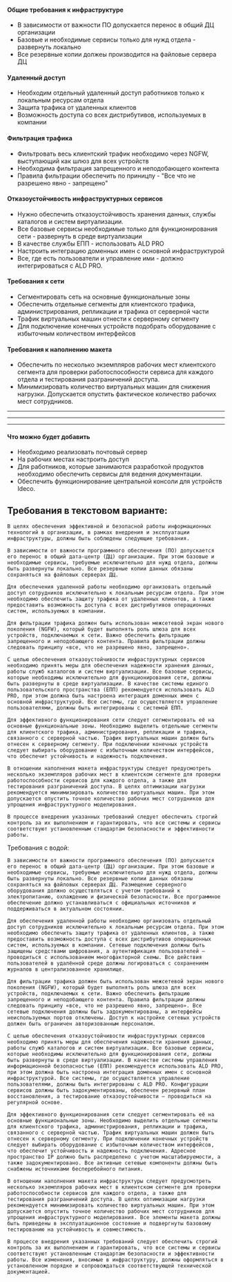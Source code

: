 #### Общие требования к инфраструктуре
 - В зависимости от важности ПО допускается перенос в общий ДЦ организации
 - Базовые и необходимые сервисы только для нужд отдела - развернуть локально
 - Все резервные копии должеы производится на файловые сервера ДЦ

#### Удаленный доступ
 - Необходим отдельный удаленный доступ работников только к локальным ресурсам отдела
 - Защита трафика от удаленных клиентов
 - Возможность доступа со всех дистрибутивов, используемых в компании

#### Фильтрация трафика
 - Фильтровать весь клиентский трафик необходимо через NGFW, выступающий как шлюз для всех устройств
 - Необходима фильтрация запрещенного и неподобающего контента
 - Правила фильтрации обеспечить по приницпу - "Все что не разрешено явно - запрещено"

#### Отказоустойчивость инфраструктурных сервисов
 - Нужно обеспечить отказоустойчивость хранения данных, службы каталогов и систем виртуализации.
 - Все базовые сервисы необходимые только для функционирования сети - развернуть в среде виртуализации
 - В качестве службы ЕПП - использовать ALD PRO
 - Настроить интеграцию доменных имен с основной инфраструктурой
 - Все, где есть пользователи и управление ими - должно интегрироваться с ALD PRO.

#### Требования к сети
 - Сегментировать сеть на основные функциональные зоны
 - Обеспечить отдельные сегменты для клиентского трафика, администрирования, репликации и трафика от серверной части
 - Трафик виртуальных машин отнести к серверному сегменту
 - Для подключение конечных устройств подобрать оборудование с избыточным количеством интерфейсов


#### Требования к наполнению макета
 - Обеспечить по несколько экземпляров рабочих мест клиентского сегмента для проверки работоспособности сервиса для каждого отдела и тестирования разграничений доступа.
 - Минимизировать количество виртуальных машин для снижения нагрузки. Допускается опустить фактическое количество рабочих мест сотрудников.

---
---
---

#### Что можно будет добавить
 - Необходимо реализовать почтовый сервер
 - На рабочих местах настроить доступ 
 - Для работников, которые занимаются разработкой продуктов необходимо обеспечить сервисы для ведения документации.
 - Обеспечить функционирование центральной консоли для устройств Ideco.


## Требования в текстовом варианте:
```text
В целях обеспечения эффективной и безопасной работы информационных технологий в организации, в рамках внедрения и эксплуатации инфраструктуры, должны быть соблюдены следующие требования.

В зависимости от важности программного обеспечения (ПО) допускается его перенос в общий дата-центр (ДЦ) организации. При этом базовые и необходимые сервисы, требуемые исключительно для нужд отдела, должны быть развернуты локально. Все резервные копии данных обязаны сохраняться на файловых серверах ДЦ.

Для обеспечения удаленной работы необходимо организовать отдельный доступ сотрудников исключительно к локальным ресурсам отдела. При этом необходимо обеспечить защиту трафика от удаленных клиентов, а также предоставить возможность доступа с всех дистрибутивов операционных систем, используемых в компании.

Для фильтрации трафика должен быть использован межсетевой экран нового поколения (NGFW), который будет выполнять роль шлюза для всех устройств, подключаемых к сети. Важно обеспечить фильтрацию запрещенного и неподобающего контента. Правила фильтрации должны следовать принципу «все, что не разрешено явно, запрещено».

С целью обеспечения отказоустойчивости инфраструктурных сервисов необходимо принять меры для обеспечения надежности хранения данных, работы служб каталогов и систем виртуализации. Все базовые сервисы, которые необходимы исключительно для функционирования сети, должны быть развернуты в среде виртуализации. В качестве системы единого пользовательского пространства (ЕПП) рекомендуется использовать ALD PRO, при этом должна быть настроена интеграция доменных имен с основной инфраструктурой. Все системы, где осуществляется управление пользователями, должны быть интегрированы с системой ЕПП.

Для эффективного функционирования сети следует сегментировать её на основные функциональные зоны. Необходимо выделить отдельные сегменты для клиентского трафика, администрирования, репликации и трафика, связанного с серверной частью. Трафик виртуальных машин должен быть отнесен к серверному сегменту. При подключении конечных устройств следует выбирать оборудование с избыточным количеством интерфейсов, что обеспечит устойчивость и надежность подключения.

В отношении наполнения макета инфраструктуры следует предусмотреть несколько экземпляров рабочих мест в клиентском сегменте для проверки работоспособности сервисов для каждого отдела, а также для тестирования разграничений доступа. В целях оптимизации нагрузки рекомендуется минимизировать количество виртуальных машин. При этом допускается опустить точное количество рабочих мест сотрудников для упрощения инфраструктурного моделирования.

В процессе внедрения указанных требований следует обеспечить строгий контроль за их выполнением и гарантировать, что все системы и сервисы соответствуют установленным стандартам безопасности и эффективности работы.
```


Требования с водой:
```text
В зависимости от важности программного обеспечения (ПО) допускается его перенос в общий дата-центр (ДЦ) организации. При этом базовые и необходимые сервисы, требуемые исключительно для нужд отдела, должны быть развернуты локально. Все резервные копии данных обязаны сохраняться на файловых серверах ДЦ. Размещение серверного оборудования должно осуществляться с учетом требований к электропитанию, охлаждению и физической безопасности. Все программное обеспечение должно устанавливаться с официальных источников и поддерживаться в актуальном состоянии.

Для обеспечения удаленной работы необходимо организовать отдельный доступ сотрудников исключительно к локальным ресурсам отдела. При этом необходимо обеспечить защиту трафика от удаленных клиентов, а также предоставить возможность доступа с всех дистрибутивов операционных систем, используемых в компании. Сетевые подключения должны быть защищены средствами шифрования, а аутентификация пользователей — проводиться с использованием многофакторной схемы. Все действия пользователей в удалённой среде должны логироваться с сохранением журналов в централизованное хранилище.

Для фильтрации трафика должен быть использован межсетевой экран нового поколения (NGFW), который будет выполнять роль шлюза для всех устройств, подключаемых к сети. Важно обеспечить фильтрацию запрещенного и неподобающего контента. Правила фильтрации должны следовать принципу «все, что не разрешено явно, запрещено». Все сетевые подключения должны быть задокументированы, а интерфейсы неиспользуемых портов отключены. Доступ к настройке сетевых устройств должен быть ограничен авторизованным персоналом.

С целью обеспечения отказоустойчивости инфраструктурных сервисов необходимо принять меры для обеспечения надежности хранения данных, работы служб каталогов и систем виртуализации. Все базовые сервисы, которые необходимы исключительно для функционирования сети, должны быть развернуты в среде виртуализации. В качестве системы управления информационной безопасностью (ЕПП) рекомендуется использовать ALD PRO, при этом должна быть настроена интеграция доменных имен с основной инфраструктурой. Все системы, где осуществляется управление пользователями, должны быть интегрированы с ALD PRO. Конфигурации сервисов должны быть задокументированы, обеспечен резервный план восстановления, а тестирование отказоустойчивости — проводиться на регулярной основе.

Для эффективного функционирования сети следует сегментировать её на основные функциональные зоны. Необходимо выделить отдельные сегменты для клиентского трафика, администрирования, репликации и трафика, связанного с серверной частью. Трафик виртуальных машин должен быть отнесен к серверному сегменту. При подключении конечных устройств следует выбирать оборудование с избыточным количеством интерфейсов, что обеспечит устойчивость и надежность подключения. Адресное пространство IP должно быть распределено с учетом масштабируемости, а также задокументировано. Все активные сетевые компоненты должны быть снабжены источниками бесперебойного питания.

В отношении наполнения макета инфраструктуры следует предусмотреть несколько экземпляров рабочих мест в клиентском сегменте для проверки работоспособности сервисов для каждого отдела, а также для тестирования разграничений доступа. В целях оптимизации нагрузки рекомендуется минимизировать количество виртуальных машин. При этом допускается опустить точное количество рабочих мест сотрудников для упрощения инфраструктурного моделирования. Все элементы макета должны быть приведены в эксплуатационное состояние и подвергнуты базовому тестированию на устойчивость и совместимость.

В процессе внедрения указанных требований следует обеспечить строгий контроль за их выполнением и гарантировать, что все системы и сервисы соответствуют установленным стандартам безопасности и эффективности работы. Все изменения, вносимые в инфраструктуру, должны оформляться в установленном порядке и сопровождаться соответствующей технической документацией.
```